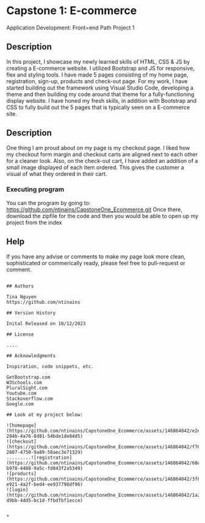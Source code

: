 # Capstone 1: E-commerce

Application Development: Front=end Path Project 1

## Description

In this project, I showcase my newly learned skills of HTML, CSS & JS by creating a E-commerce website. I utilized Bootstrap and JS for responsive, flex and styling tools. I have made 5 pages consisting of my home page, registration, sign-up, products and check-out page. For my work, I have started building out the framework using Visual Studio Code, developing a theme and then building my code around that theme for a fully-functioning display website. I have honed my fresh skills, in addition with Bootstrap and CSS to fully build out the 5 pages that is typically seen on a E-commerce site. 

## Description

One thing I am proud about on my page is my checkout page. I liked how my checkout form margin and checkout carts are aligned next to each other for a cleaner look. Also, on the check-out cart, I have added an addition of a small image displayed of each item ordered. This gives the customer a visual of what they ordered in their cart. 

### Executing program

You can the program by going to: https://github.com/ntinains/CapstoneOne_Ecommerce.git
Once there, download the zipfile for the code and then you would be able to open up my project from the index

## Help

If you have any advise or comments to make my page look more clean, sophisticated or commerically ready, please feel free to pull-request or comment.
```

## Authors

Tina Nguyen
https://github.com/ntinains

## Version History

Inital Released on 10/12/2023

## License

....

## Acknowledgments

Inspiration, code snippets, etc.

GetBootstrap.com
W3Schools.com
PluralSight.com
Youtube.com
Stackoverflow.com
Google.com

## Look at my project below: 

![homepage](https://github.com/ntinains/CapstoneOne_Ecommerce/assets/146864042/e2e803fd-284b-4a76-8d81-54bde1de84d5)
![checkout](https://github.com/ntinains/CapstoneOne_Ecommerce/assets/146864042/f7695c95-2807-4750-9a89-58aec3e71329)
.........![registration](https://github.com/ntinains/CapstoneOne_Ecommerce/assets/146864042/68edb4e3-b978-4408-9a5c-fd843f2a5349)
![products](https://github.com/ntinains/CapstoneOne_Ecommerce/assets/146864042/3f864d1c-e921-4a2f-bed4-ee937798df96)
![login](https://github.com/ntinains/CapstoneOne_Ecommerce/assets/146864042/1a259856-d9bb-4dd5-bc1d-ffbdfbf1ecce)


* 
